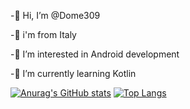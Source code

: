 -👋 Hi, I’m @Dome309

-:round_pushpin: i'm from Italy

-:green_book: I’m interested in Android development 

-:iphone: I’m currently learning Kotlin


[![Anurag's GitHub stats](https://github-readme-stats.vercel.app/api?username=Dome309&show_icons=true)](https://github.com/anuraghazra/github-readme-stats) [![Top Langs](https://github-readme-stats.vercel.app/api/top-langs/?username=Dome309)](https://github.com/anuraghazra/github-readme-stats)
